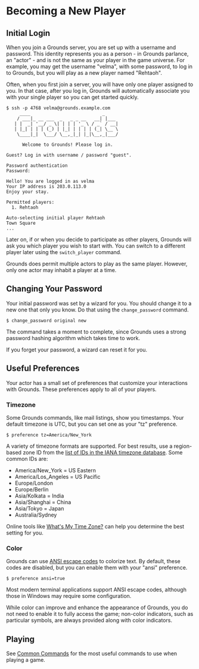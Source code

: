 # Becoming a New Player

## Initial Login

When you join a Grounds server, you are set up with a username and password. This identity represents you as a person - in Grounds parlance, an "actor" - and is not the same as your player in the game universe. For example, you may get the username "velma", with some password, to log in to Grounds, but you will play as a new player named "Rehtaoh".

Often, when you first join a server, you will have only one player assigned to you. In that case, after you log in, Grounds will automatically associate you with your single player so you can get started quickly.

```
$ ssh -p 4768 velma@grounds.example.com
     ____                           _
    / ___|_ __ ___  _   _ _ __   __| |___
   | |  _| '__/ _ \| | | | '_ \ / _` / __|
   | |_| | | | (_) | |_| | | | | (_| \__ \
    \____|_|  \___/ \__,_|_| |_|\__,_|___/

      Welcome to Grounds! Please log in.

Guest? Log in with username / password "guest".

Password authentication
Password:

Hello! You are logged in as velma
Your IP address is 203.0.113.0
Enjoy your stay.

Permitted players:
  1. Rehtaoh

Auto-selecting initial player Rehtaoh
Town Square
...
```

Later on, if or when you decide to participate as other players, Grounds will ask you which player you wish to start with. You can switch to a different player later using the `switch_player` command.

Grounds does permit multiple actors to play as the same player. However, only one actor may inhabit a player at a time.

## Changing Your Password

Your initial password was set by a wizard for you. You should change it to a new one that only you know. Do that using the `change_password` command.

```
$ change_password original new
```

The command takes a moment to complete, since Grounds uses a strong password hashing algorithm which takes time to work.

If you forget your password, a wizard can reset it for you.

## Useful Preferences

Your actor has a small set of preferences that customize your interactions with Grounds. These preferences apply to all of your players.

### Timezone

Some Grounds commands, like mail listings, show you timestamps. Your default timezone is UTC, but you can set one as your "tz" preference.

```
$ preference tz=America/New_York
```

A variety of timezone formats are supported. For best results, use a region-based zone ID from the [list of IDs in the IANA timezone database](https://en.wikipedia.org/wiki/List_of_tz_database_time_zones). Some common IDs are:

* America/New_York = US Eastern
* America/Los_Angeles = US Pacific
* Europe/London
* Europe/Berlin
* Asia/Kolkata = India
* Asia/Shanghai = China
* Asia/Tokyo = Japan
* Australia/Sydney

Online tools like [What's My Time Zone?](http://www.timezoneconverter.com/cgi-bin/findzone.tzc) can help you determine the best setting for you.

### Color

Grounds can use [ANSI escape codes](https://en.wikipedia.org/wiki/ANSI_escape_code) to colorize text. By default, these codes are disabled, but you can enable them with your "ansi" preference.

```
$ preference ansi=true
```

Most modern terminal applications support ANSI escape codes, although those in Windows may require some configuration.

While color can improve and enhance the appearance of Grounds, you do not need to enable it to fully access the game; non-color indicators, such as particular symbols, are always provided along with color indicators.

## Playing

See [Common Commands](common_commands.md) for the most useful commands to use when playing a game.
